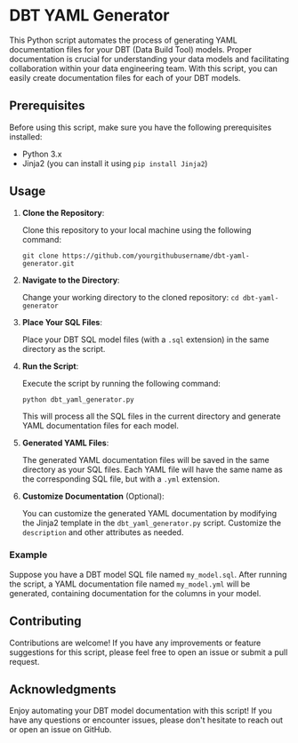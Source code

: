 # DBT YAML Generator

This Python script automates the process of generating YAML documentation files for your DBT (Data Build Tool) models. Proper documentation is crucial for understanding your data models and facilitating collaboration within your data engineering team. With this script, you can easily create documentation files for each of your DBT models.

## Prerequisites

Before using this script, make sure you have the following prerequisites installed:

- Python 3.x
- Jinja2 (you can install it using `pip install Jinja2`)

## Usage

1. **Clone the Repository**:

   Clone this repository to your local machine using the following command:
   
   `git clone https://github.com/yourgithubusername/dbt-yaml-generator.git`


2. **Navigate to the Directory**:
   
   Change your working directory to the cloned repository:
    `cd dbt-yaml-generator`


4. **Place Your SQL Files**:

   Place your DBT SQL model files (with a `.sql` extension) in the same directory as the script.

4. **Run the Script**:

   Execute the script by running the following command:

   `python dbt_yaml_generator.py`

   This will process all the SQL files in the current directory and generate YAML documentation files for each model.

6. **Generated YAML Files**:

   The generated YAML documentation files will be saved in the same directory as your SQL files. Each YAML file will have the same name as the corresponding SQL file, but with a `.yml` extension.

7. **Customize Documentation** (Optional):

   You can customize the generated YAML documentation by modifying the Jinja2 template in the `dbt_yaml_generator.py` script. Customize the `description` and other attributes as needed.

### Example

  Suppose you have a DBT model SQL file named `my_model.sql`. After running the script, a YAML documentation file named `my_model.yml` will be generated, containing documentation for the columns in your model.

## Contributing

  Contributions are welcome! If you have any improvements or feature suggestions for this script, please feel free to open an issue or submit a pull request.

## Acknowledgments

  Enjoy automating your DBT model documentation with this script! If you have any questions or encounter issues, please don't hesitate to reach out or open an issue on GitHub.
